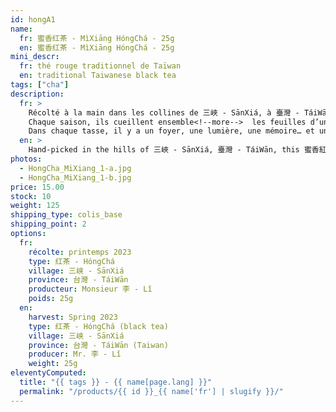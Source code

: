 ```yaml
---
id: hongA1
name:
  fr: 蜜香红茶 - MìXiāng HóngChá - 25g
  en: 蜜香红茶 - MìXiāng HóngChá - 25g
mini_descr:
  fr: thé rouge traditionnel de Taïwan
  en: traditional Taiwanese black tea
tags: ["cha"]
description:
  fr: >
    Récolté à la main dans les collines de 三峽 - SānXiá, à 臺灣 - TáiWān, ce 蜜香紅茶 - MìXiāng HóngChá aux arômes naturels de miel et d’agrumes vient de la maison des aînés, où vit encore la famille de mon professeur de 氣功 - QìGōng, Maître 李 - Lǐ.
    Chaque saison, ils cueillent ensemble<!--more-->  les feuilles d’une variété locale endémique, 青心柑仔 - QīngXīn GānZǎi, et perpétuent les gestes transmis depuis trois générations. Ce thé n’est pas fait pour le commerce, mais pour garder le lien.
    Dans chaque tasse, il y a un foyer, une lumière, une mémoire… et une douceur profondément humaine.
  en: >
    Hand-picked in the hills of 三峽 - SānXiá, 臺灣 - TáiWān, this 蜜香紅茶 - MìXiāng HóngChá, with its natural notes of honey and citrus, comes from the ancestral home where the family of my 氣功 - QìGōng teacher, Master 李 - Lǐ, still lives. Each season, they return to harvest<!--more-->  the leaves of 青心柑仔——QīngXīn GānZǎi, a rare and local heirloom tea variety, continuing the gestures passed down through three generations. This tea is not made for business — but to keep the bond alive. In every cup, there’s a home, a light, a memory… and a quietly human warmth.
photos:
  - HongCha_MiXiang_1-a.jpg
  - HongCha_MiXiang_1-b.jpg
price: 15.00
stock: 10
weight: 125
shipping_type: colis_base
shipping_point: 2
options:
  fr:
    récolte: printemps 2023
    type: 红茶 - HóngChá
    village: 三峡 - SānXiá
    province: 台灣 - TáiWān
    producteur: Monsieur 李 - Lǐ
    poids: 25g
  en:
    harvest: Spring 2023
    type: 红茶 - HóngChá (black tea)
    village: 三峡 - SānXiá
    province: 台灣 - TáiWān (Taiwan)
    producer: Mr. 李 - Lǐ
    weight: 25g
eleventyComputed:
  title: "{{ tags }} - {{ name[page.lang] }}"
  permalink: "/products/{{ id }}_{{ name['fr'] | slugify }}/"
---
```

